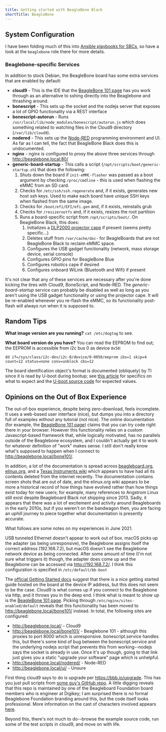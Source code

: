 ```yaml
---
title: Getting started with BeagleBone Black
shortTitle: BeagleBone
---
```


## System Configuration

I have been folding much of this into [Ansible playbooks for SBCs][], so have a
look at the `beaglebone` role there for more details.

### Beaglebone-specific Services

In addition to stock Debian, the BeagleBone board has some extra services that
are enabled by default:

- **cloud9** - This is the IDE that the [BeagleBone 101 page][] has you work
  through as an alternative to sshing directly into the Beaglebone and thrashing
  around.
- **bonescript** - This sets up the socket and the nodejs server
  that exposes a lot of GPIO functionality via a REST interface
- **bonescript-autorun** - Runs `/usr/local/lib/node_modules/bonescript/autorun.js`
  which does something related to watching files in the Cloud9 directory
  (`/var/lib/cloud9`).
- **nodered** - This sets up the [Node-RED][] programming environment and UI.
  As far as I can tell, the fact that BeagleBone Black does this is
  undocumented.
- **nginx** - nginx is configured to proxy the above three services
  through http://beaglebone.local:80/
- **generic-board-startup** - This calls a script (`/opt/scripts/boot/generic-startup.sh`)
  that does the following:
    1. Shuts down the board if `init-eMMC-flasher` was passed as a boot argument
       by checking `/proc/cmdline` - this is used when flashing the eMMC from an
       SD card.
    2. Checks for `/etc/ssh/ssh.regenerate` and, if it exists, generates new host
       ssh keys.  Used to make each board have unique SSH keys when flashed from
       the same image.
    3. Checks for `/boot/efi/EFI/efi.gen` and, if it exists, reinstalls grub
    4. Checks for `/resizerootfs` and, if it exists, resizes the root partition
    5. Runs a board-specific script from `/opt/scripts/boot/`.  On BeagleBone
       Black, this does:
        1. Initializes a [DLP2000 projector cape][] if present (seems pretty
           specific...)
        2. Deletes stuff from `/var/cache/doc-` for BeagleBoards that are not
           BeagleBone Black to reclaim eMMC space.
        3. Configures the USB gadget functionality (network, mass storage device,
           serial console)
        4. Configures GPIO pins for BeagleBone Blue
        5. Configures robotics cape if desired
        6. Configures onboard WiLink (Bluetooth and Wifi) if present

It's not clear that any of these services are necessary after you're done
kicking the tires with Cloud9, BoneScript, and Node-RED.  The
_generic-board-startup_ service can probably be disabled as well as long as you
aren't using the USB gadget functionality or using the projector cape.
It will be re-enabled whenever you re-flash the eMMC, so its functionality
post-flash will always run when it is supposed to.

[Node-RED]: https://www.nodered.org/
[DLP2000 projector cape]: https://www.digikey.com/en/products/detail/texas-instruments/DLPDLCR2000EVM/7598640

## Random Tips

**What image version are you running?**  `cat /etc/dogtag` to see.

**What board version do you have?**  You can read the EEPROM to find out; the
EEPROM is accessible from i2c bus 0 as device `0x50`:

```
dd if=/sys/class/i2c-dev/i2c-0/device/0-0050/eeprom ibs=1 skip=4 count=12 status=none conv=unblock cbs=12
```

The board identification object's format is documented (obliquely) by TI since
it is read by U-boot during bootup; see [this article][EEPROM format article]
for specifics on what to expect and the [U-boot source code][] for expected
values.

[U-boot source code]: https://github.com/beagleboard/u-boot/blob/55ac96a8461d06edfa89cda37459753397de268a/board/ti/am335x/board.h
[EEPROM format article]: https://siliconbladeconsultants.com/2020/07/06/beaglebone-black-and-osd335x-eeprom/

## Opinions on the Out of Box Experience

The out-of-box experience, despite being zero-download, feels incomplete.  It
uses a web-based user interface (nice), but dumps you into a directory full of
examples without any tutorial (not nice).  The online documentation (for
example, the [BeagleBone 101 page][]) claims that you can try code right there
in your browser.  However this functionality relies on a custom Javascript-based
framework that, while logically motivated, has no parallels outside of the
Beaglebone ecosystem, and I couldn't actually get it to work for whatever
definition of "work" makes sense.  I still don't really know what's supposed
to happen when I connect to <http://beaglebone.local/bone101/>.

In addition, a lot of the documentation is spread across [beagleboard.org][official Getting Started docs],
[elinux.org][], and a [Texas Instruments wiki][] which appears to have had all
its contents deleted from the internet recently.  The documentation contains
screen shots that are out of date, and the elinux.org wiki appears to be more a
historical record of how things have evolved rather than how things exist today
for new users; for example, many references to Angstrom Linux still exist
despite Beagleboard Black not shipping since 2013.  Sadly, it appears that there
was a lot of excitement and activity around Beagleboards in the early 2010s, but
if you weren't on the bandwagon then, you are facing an uphill journey to piece
together what documentation is presently accurate.

What follows are some notes on my experiences in June 2021.

USB tunneled Ethernet doesn't appear to work out of box.  macOS picks up the
adapter (as being unresponsive), the Beaglebone assigns itself the correct
address (192.168.7.2), but macOS doesn't see the Beaglebone network device as
being connected.  After some amount of time (I'm not sure what triggers it)
though, the adapter does come up and the Beaglebone can be accessed via
<http://192.168.7.2/>.  I think this configuration is specified in
`/etc/default/bb-boot`

The [official Getting Started docs][] suggest that there is a nice getting
started guide hosted on the board at the device IP address, but this does not
seem to be the case.  Cloud9 is what comes up if you connect to the Beaglebone
via http, and it throws you in the deep end.  I think what is meant to show up
is the [BeagleBone 101 page][].  Picking through `/etc/nginx/sites-enabled/default`
reveals that this functionality has been moved to
<http://beaglebone.local/bone101/> instead.  In total, the following sites are
configured:

- <http://beaglebone.local/> - Cloud9
- <http://beaglebone.local/bone101/> - Beaglebone 101 - although this proxies to
  port 8000 which is unresponsive.  bonescript.service handles this, but there's
  some kind of bug between the bonescript.service and the underlying nodejs
  script that prevents this from working--nodejs says the socket is already in
  use.  Once it's up though, going to that link just gives you a static "upgrade
  your software" page which is unhelpful.
- <http://beaglebone.local/nodered/> - Node-RED
- <http://beaglebone.local/ui/> - Unsure

First thing cloud9 says to do is upgrade per <https://bbb.io/upgrade>.  This has
you just pull scripts from [some guy's GitHub repo][].  A little digging reveals
that this repo is maintained by one of the Beagleboard Foundation board members
who is engineer at Digikey; I am surprised there is no formal Beaglebone
Foundation branding around this, but the code itself looks professional.  More
information on the cast of characters involved appears [here](https://beagleboard.org/about).

Beyond this, there's not much to do--browse the example source code, run some of
the test scripts in cloud9, and move on with life.

[Ansible playbooks for SBCs]: http://github.com/glennklockwood/rpi-ansible
[BeagleBone 101 page]: https://beagleboard.org/Support/bone101
[official Getting Started docs]: https://beagleboard.org/getting-started
[some guy's GitHub repo]: https://github.com/RobertCNelson
[eLinux.org]: https://elinux.org/Beagleboard
[Texas Instruments wiki]: https://processors.wiki.ti.com/index.php
